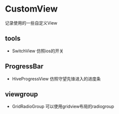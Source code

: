# CustomView
记录使用的一些自定义View

## tools
* SwitchView 仿照ios的开关
## ProgressBar
* HiveProgressView 仿照守望先锋进入的进度条
## viewgroup
* GridRadioGroup 可以使用gridview布局的radiogroup

